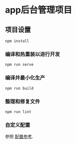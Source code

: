 # app后台管理项目

## 项目设置
```
npm install
```

### 编译和热重装以进行开发
```
npm run serve
```

### 编译并最小化生产
```
npm run build
```

### 整理和修复文件
```
npm run lint
```

### 自定义配置
参照 [配置参考](https://cli.vuejs.org/config/).
